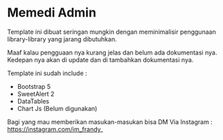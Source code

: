 # Memedi Admin

Template ini dibuat seringan mungkin dengan meminimalisir penggunaan library-library yang jarang dibutuhkan.

Maaf kalau pengguaan nya kurang jelas dan belum ada dokumentasi nya. Kedepan nya akan di update dan di tambahkan dokumentasi nya.

Template ini sudah include :

- Bootstrap 5
- SweetAlert 2
- DataTables
- Chart Js (Belum digunakan)

Bagi yang mau memberikan masukan-masukan bisa DM Via Instagram :
https://instagram.com/im_frandy_
